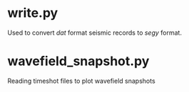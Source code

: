 # write.py
Used to convert _dat_ format seismic records to _segy_ format.
# wavefield_snapshot.py
Reading timeshot files to plot wavefield snapshots
